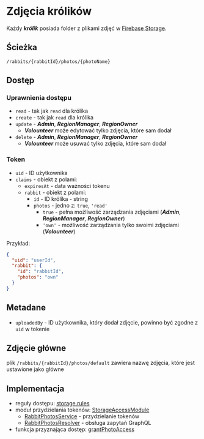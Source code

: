 # Zdjęcia królików

Każdy **_królik_** posiada folder z plikami zdjęć w [Firebase Storage](../firebase.md#storage).

## Ścieżka

`/rabbits/{rabbitId}/photos/{photoName}`

## Dostęp

### Uprawnienia dostępu

- `read` - tak jak `read` dla królika
- `create` - tak jak `read` dla królika
- `update` - **_Admin_**, **_RegionManager_**, **_RegionOwner_**
  - **_Volounteer_** może edytować tylko zdjęcia, które sam dodał
- `delete` - **_Admin_**, **_RegionManager_**, **_RegionOwner_**
  - **_Volounteer_** może usuwać tylko zdjęcia, które sam dodał

### Token

- `uid` - ID użytkownika
- `claims` - obiekt z polami:
  - `expiresAt` - data ważności tokenu
  - `rabbit` - obiekt z polami:
    - `id` - ID królika - string
    - `photos` - jedno z: `true`, `'read'`
      - `true` - pełna możliwość zarządzania zdjęciami (**_Admin_**, **_RegionManager_**, **_RegionOwner_**)
      - `'own'` - możliwość zarządzania tylko swoimi zdjęciami (**_Volounteer_**)

Przykład:

```json
{
  "uid": "userId",
  "rabbit": {
    "id": "rabbitId",
    "photos": "own"
  }
}
```

## Metadane

- `uploadedBy` - ID użytkownika, który dodał zdjęcie, powinno być zgodne z `uid` w tokenie

## Zdjęcie główne

plik `/rabbits/{rabbitId}/photos/default` zawiera nazwę zdjęcia, które jest ustawione jako główne

## Implementacja

- reguły dostępu: [storage.rules](/firebase/storage.rules)
- moduł przydzielania tokenów: [StorageAccessModule](/src/storage-access/storage-access.module.ts)
  - [RabbitPhotosService](/src/storage-access/rabbit/rabbit-photos.service.ts) - przydzielanie tokenów
  - [RabbitPhotosResolver](/src/storage-access/rabbit/rabbit-photos.resolver.ts) - obsługa zapytań GraphQL
- funkcja przyznająca dostęp: [grantPhotoAccess](/src/rabbits/rabbits-access.service.ts)
